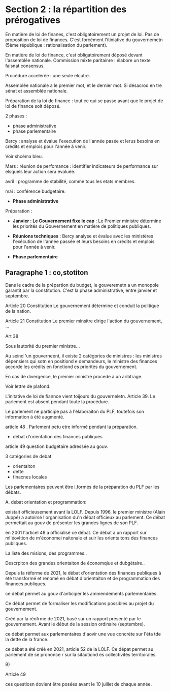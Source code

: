 # Section 2 : la répartition des prérogatives

En matière de loi de finanes, c'est obligatoirement un projet de loi. Pas de proposition de loi de finances. C'est forcément l'itiniative du gouvernemetn (5ème république : rationalisation du parlement). 

En matière de loi de finance, c'est obligatoirement déposé devant l'assemblée nationale. Commission mixte paritainre : élabore un texte faisnat consensus. 

Procédure accelérée : une seule elcutre.

Assemblée nationale a le premier mot, et le dernier mot. Si désacrod en tre sénat et assemblée nationale. 

Préparation de la loi de finance : tout ce qui se passe avant que le projet de loi de finance soit déposé.

2 phases :
- phase administrative
- phase parlementaire

Bercy : analyse et évalue l'execution de l'année pasée et lerus besoins en crédits et emplois pour l'année à venir. 

Voir shcéma bleu.

Mars : réunion de perfomance : identifier indicateurs de performance sur elsquels leur action sera évaluée.

avril : programme de stabilité, comme tous les etats membres.

mai : conférence budgetaire.

- **Phase administrative** 

Préparation : 
- **Janvier : Le Gouvernement fixe le cap** : Le Premier ministre détermine les priorités du Gouvernement en matière de politiques publiques.
- **Réunions techniques** : Bercy analyse et évalue avec les ministères l'exécution de l'année passée et leurs besoins en crédits et emplois pour l'année à venir.



- **Phase parlementaire** 


## Paragraphe 1 : co,stotiton

Dans le cadre de la prépartion du budget, le gouveremetn a un monopole garantit par la constitution. C'est la phase administrative, entre janvier et septembre.

Article 20 Constitution
Le gouvernement détermine et conduit la politique de la nation.

Article 21 Constitution
Le premier minsitre dirige l'action du gouvernement, ...


Art 38 

Sous lautorité du premier ministre... 

Au seind 'un gouverneent, il existe 2 catégories de ministres : les ministres dépensiers qui sotn en positiond e demandeurs, le ministre des finances accorde les crédits en fonctiond es priorités du gouvernement. 

En cas de divergence, le premier ministre procede à un aribtrage. 

Voir lettre de plafond.

L'initative de loi de fiannce vient toijours du gouverneletn. Article 39. Le parlement est absent pendant toute la procédure.

Le parlement ne participe pas à l'élaboraiton du PLF, toutefois son information à été augmenté.

article 48 . Parlement petu etre informé pendant la préparation.
- débat d'orientation des finances publiques

article 49 question budgétaire adressée au gouv.

3 catégories de debat
- orientaiton
- dette
- finacnes locales


Les parlementaires peuvent être i,formés de la préparation du PLF par les débats. 


A. debat orientation et programmation:

existait officieusement avant la LOLF. Depuis 1996, le premier ministre (Alain Juppé) a autoirsé l'organisation du'n débat officieux au parlement. Ce débat permettait au gouv de présenter les grandes lignes de son PLF.

en 2001 l'articel 48 a officialisé ce débat. Ce débat a un rapport sur ml'éovltion de m'économei naitonale et suir les orientaitons des finances publiques.

La liste des misions, des programmes..

Descrpiton des grandes orientaiton de économqiue et dubgétaire..

Depuis la réforme de 2021, le débat d'orientation des finances publiques à été transformé et renomé en débat d'orientaiton et de programmation des finances publiques. 

ce débat permet au gouv d'anticiper les ammendements parlementaires.

Ce débat permet de formaliser les modifications possibles au projet du gouvernement.

Créé par la réofrme de 2021, basé sur un rapport présenté par le gouvernement. Avant le début de la session ordinaire (septembre). 


ce débat permet aux parlementaires d'aovir une vue concrète sur l'éta tde la dette de la france.

ce débat a été créé en 2021, article 52 de la LOLF. Ce dépat permet au parlement de se prononce r sur la sitautiond es collectivités territoirales.

B) 

Article 49

ces questiosn dovient être posées avant le 10 juillet de chaque année. 


